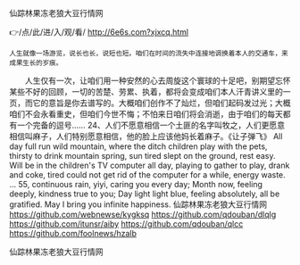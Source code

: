 
仙踪林果冻老狼大豆行情网




👉/点/此/进/入/观/看/ http://6e6s.com?xjxcq.html




	人生就像一场游览，说长也长，说短也短。咱们在时间的流失中连接地调换着本人的交通车，来成果生长的岁痕。
　　人生仅有一次，让咱们用一种安然的心去周旋这个寰球的十足吧，别期望忘怀某些不好的回顾，一切的苦楚、劳累、执着，都将会变成咱们本人汗青讲义里的一页，而它的意旨是你去谱写的。大概咱们创作不了灿烂，但咱们起码发过光；大概咱们不会永看重史，但咱们今世不悔；不怕来日咱们将会消逝，由于咱们的每天都有一个完备的逗号……
	24、人们不愿意相信一个土匪的名字叫牧之，人们更愿意相信叫麻子，人们特别愿意相信，他的脸上应该他妈长着麻子。《让子弹飞》
All day full run wild mountain, where the ditch children play with the pets, thirsty to drink mountain spring, sun tired slept on the ground, rest easy.
Will be in the children's TV computer all day, playing to gather to play, drank and coke, tired could not get rid of the computer for a while, energy waste.
...
55, continuous rain, yiyi, caring you every day;
Month now, feeling deeply, kindness true to you;
Day light light blue, feeling absolutely, all be gratified.
May I bring you infinite happiness.
仙踪林果冻老狼大豆行情网 https://github.com/webnewse/kygksq
https://github.com/qdouban/dlqlg
https://github.com/itunsr/aiby
https://github.com/qdouban/qlcc
https://github.com/foolnews/hzalb





仙踪林果冻老狼大豆行情网
